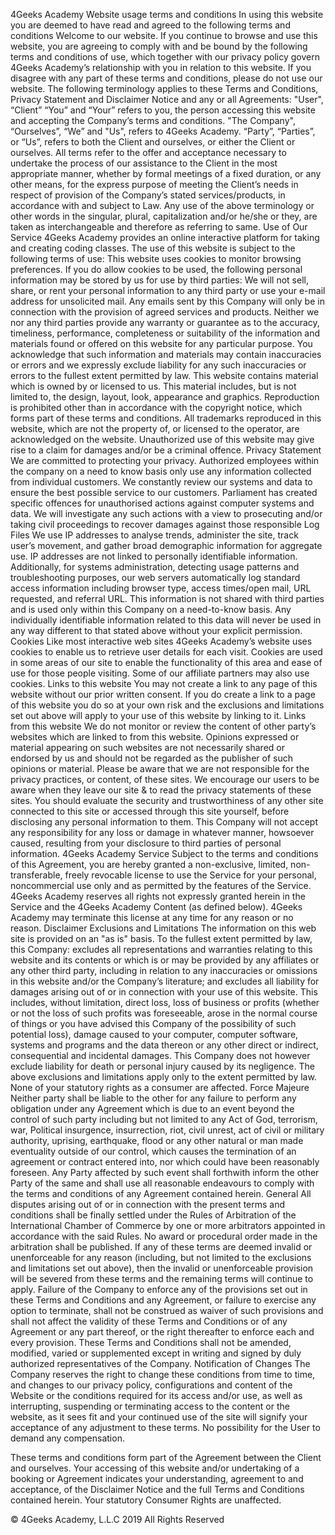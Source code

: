 4Geeks Academy
Website usage terms and conditions
In using this website you are deemed to have read and agreed to the following terms and conditions
Welcome to our website. If you continue to browse and use this website, you are agreeing to comply with and be bound by the following terms and conditions of use, which together with our privacy policy govern 4Geeks Academy’s relationship with you in relation to this website. If you disagree with any part of these terms and conditions, please do not use our website.
The following terminology applies to these Terms and Conditions, Privacy Statement and Disclaimer Notice and any or all Agreements: "User", “Client” “You” and “Your” refers to you, the person accessing this website and accepting the Company’s terms and conditions. "The Company", “Ourselves”, “We” and "Us", refers to 4Geeks Academy. “Party”, “Parties”, or “Us”, refers to both the Client and ourselves, or either the Client or ourselves. All terms refer to the offer and acceptance necessary to undertake the process of our assistance to the Client in the most appropriate manner, whether by formal meetings of a fixed duration, or any other means, for the express purpose of meeting the Client’s needs in respect of provision of the Company’s stated services/products, in accordance with and subject to Law. Any use of the above terminology or other words in the singular, plural, capitalization and/or he/she or they, are taken as interchangeable and therefore as referring to same.
Use of Our Service
4Geeks Academy provides an online interactive platform for taking and creating coding classes.
The use of this website is subject to the following terms of use:
This website uses cookies to monitor browsing preferences. If you do allow cookies to be used, the following personal information may be stored by us for use by third parties:
We will not sell, share, or rent your personal information to any third party or use your e-mail address for unsolicited mail. Any emails sent by this Company will only be in connection with the provision of agreed services and products.
Neither we nor any third parties provide any warranty or guarantee as to the accuracy, timeliness, performance, completeness or suitability of the information and materials found or offered on this website for any particular purpose. You acknowledge that such information and materials may contain inaccuracies or errors and we expressly exclude liability for any such inaccuracies or errors to the fullest extent permitted by law.
This website contains material which is owned by or licensed to us. This material includes, but is not limited to, the design, layout, look, appearance and graphics. Reproduction is prohibited other than in accordance with the copyright notice, which forms part of these terms and conditions.
All trademarks reproduced in this website, which are not the property of, or licensed to the operator, are acknowledged on the website.
Unauthorized use of this website may give rise to a claim for damages and/or be a criminal offence.
Privacy Statement
We are committed to protecting your privacy. Authorized employees within the company on a need to know basis only use any information collected from individual customers. We constantly review our systems and data to ensure the best possible service to our customers. Parliament has created specific offences for unauthorised actions against computer systems and data. We will investigate any such actions with a view to prosecuting and/or taking civil proceedings to recover damages against those responsible
Log Files
We use IP addresses to analyse trends, administer the site, track user’s movement, and gather broad demographic information for aggregate use. IP addresses are not linked to personally identifiable information. Additionally, for systems administration, detecting usage patterns and troubleshooting purposes, our web servers automatically log standard access information including browser type, access times/open mail, URL requested, and referral URL. This information is not shared with third parties and is used only within this Company on a need-to-know basis. Any
individually identifiable information related to this data will never be used in any way different to that stated above without your explicit permission.
Cookies
Like most interactive web sites 4Geeks Academy’s website uses cookies to enable us to retrieve user details for each visit. Cookies are used in some areas of our site to enable the functionality of this area and ease of use for those people visiting. Some of our affiliate partners may also use cookies.
Links to this website
You may not create a link to any page of this website without our prior written consent. If you do create a link to a page of this website you do so at your own risk and the exclusions and limitations set out above will apply to your use of this website by linking to it.
Links from this website
We do not monitor or review the content of other party’s websites which are linked to from this website. Opinions expressed or material appearing on such websites are not necessarily shared or endorsed by us and should not be regarded as the publisher of such opinions or material. Please be aware that we are not responsible for the privacy practices, or content, of these sites. We encourage our users to be aware when they leave our site & to read the privacy statements of these sites. You should evaluate the security and trustworthiness of any other site connected to this site or accessed through this site yourself, before disclosing any personal information to them. This Company will not accept any responsibility for any loss or damage in whatever manner, howsoever caused, resulting from your disclosure to third parties of personal information.
4Geeks Academy Service
Subject to the terms and conditions of this Agreement, you are hereby granted a non-exclusive, limited, non-transferable, freely revocable license to use the Service for your personal, noncommercial use only and as permitted by the features of the Service. 4Geeks Academy reserves all rights not expressly granted herein in the Service and the 4Geeks Academy Content (as defined below). 4Geeks Academy may terminate this license at any time for any reason or no reason.
Disclaimer
Exclusions and Limitations
The information on this web site is provided on an "as is" basis. To the fullest extent permitted by law, this Company:
excludes all representations and warranties relating to this website and its contents or which is or may be provided by any affiliates or any other third party, including in relation to any inaccuracies or omissions in this website and/or the Company’s literature; and
excludes all liability for damages arising out of or in connection with your use of this website. This includes, without limitation, direct loss, loss of business or profits (whether or not the loss of such profits was foreseeable, arose in the normal course of things or you have advised this Company of the possibility of such potential loss), damage caused to your computer, computer software, systems and programs and the data thereon or any other direct or indirect, consequential and incidental damages.
This Company does not however exclude liability for death or personal injury caused by its negligence. The above exclusions and limitations apply only to the extent permitted by law. None of your statutory rights as a consumer are affected.
Force Majeure
Neither party shall be liable to the other for any failure to perform any obligation under any Agreement which is due to an event beyond the control of such party including but not limited to any Act of God, terrorism, war, Political insurgence, insurrection, riot, civil unrest, act of civil or military authority, uprising, earthquake, flood or any other natural or man made eventuality outside of our control, which causes the termination of an agreement or contract entered into, nor which could have been reasonably foreseen. Any Party affected by such event shall forthwith inform the other Party of the same and shall use all reasonable endeavours to comply with the terms and conditions of any Agreement contained herein.
General
All disputes arising out of or in connection with the present terms and conditions shall be finally settled under the Rules of Arbitration of the International Chamber of Commerce by one or more arbitrators appointed in accordance with the said Rules. No award or procedural order made in the arbitration shall be published. If any of these terms are deemed invalid or unenforceable for any reason (including, but not limited to the exclusions and limitations set out above), then the invalid or unenforceable provision will be severed from these terms and the remaining terms will continue to apply. Failure of the Company to enforce any of the provisions set out in these Terms and Conditions and any Agreement, or failure to exercise any option to terminate, shall not be construed as waiver of such provisions and shall not affect the validity of these Terms and Conditions or of any Agreement or any part thereof, or the right thereafter to enforce each and every provision. These Terms and Conditions shall not be amended, modified, varied or supplemented except in writing and signed by duly authorized representatives of the Company.
Notification of Changes
The Company reserves the right to change these conditions from time to time, and changes to our privacy policy, configurations and content of the Website or the conditions required for its access and/or use, as well as interrupting, suspending or terminating access to the content or the website, as it sees fit and your continued use of the site will signify your acceptance of any adjustment to these terms. No possibility for the User to demand any compensation.

These terms and conditions form part of the Agreement between the Client and ourselves. Your accessing of this website and/or undertaking of a booking or Agreement indicates your understanding, agreement to and acceptance, of the Disclaimer Notice and the full Terms and Conditions contained herein. Your statutory Consumer Rights are unaffected.   

© 4Geeks Academy, L.L.C 2019 All Rights Reserved
